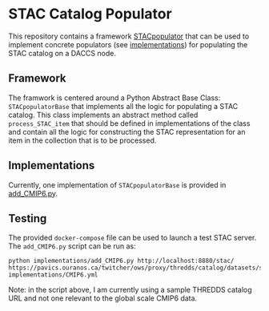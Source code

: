 # STAC Catalog Populator


This repository contains a framework [STACpopulator](STACpopulator) that can be used to implement concrete populators (see [implementations](implementations)) for populating the STAC catalog on a DACCS node.

## Framework

The framwork is centered around a Python Abstract Base Class: `STACpopulatorBase` that implements all the logic for populating a STAC catalog. This class implements an abstract method called `process_STAC_item` that should be defined in implementations of the class and contain all the logic for constructing the STAC representation for an item in the collection that is to be processed.

## Implementations

Currently, one implementation of `STACpopulatorBase` is provided in [add_CMIP6.py](implementations/add_CMIP6.py). 

## Testing

The provided `docker-compose` file can be used to launch a test STAC server. The `add_CMIP6.py` script can be run as:

```
python implementations/add_CMIP6.py http://localhost:8880/stac/ https://pavics.ouranos.ca/twitcher/ows/proxy/thredds/catalog/datasets/simulations/bias_adjusted/catalog.html implementations/CMIP6.yml
```
Note: in the script above, I am currently using a sample THREDDS catalog URL and not one relevant to the global scale CMIP6 data.
